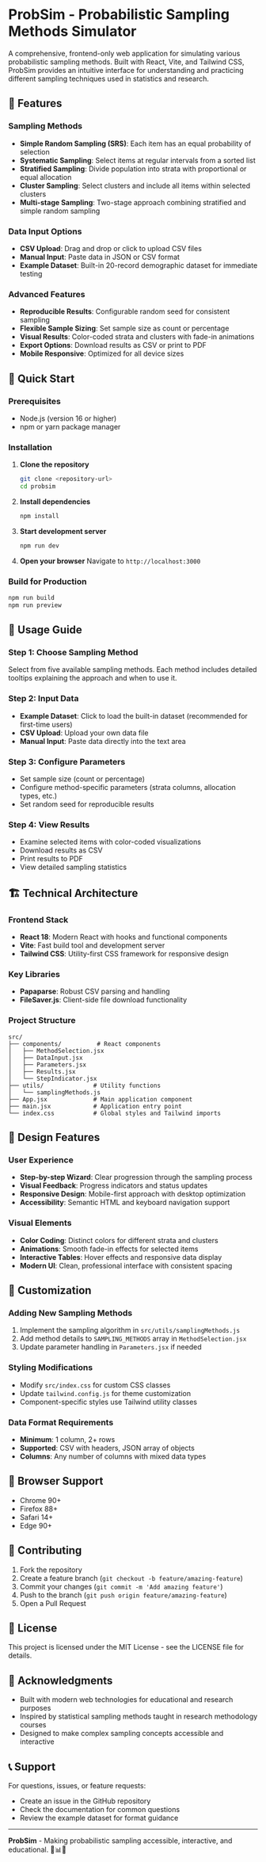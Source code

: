 # ProbSim - Probabilistic Sampling Methods Simulator

A comprehensive, frontend-only web application for simulating various probabilistic sampling methods. Built with React, Vite, and Tailwind CSS, ProbSim provides an intuitive interface for understanding and practicing different sampling techniques used in statistics and research.

## 🎯 Features

### Sampling Methods
- **Simple Random Sampling (SRS)**: Each item has an equal probability of selection
- **Systematic Sampling**: Select items at regular intervals from a sorted list
- **Stratified Sampling**: Divide population into strata with proportional or equal allocation
- **Cluster Sampling**: Select clusters and include all items within selected clusters
- **Multi-stage Sampling**: Two-stage approach combining stratified and simple random sampling

### Data Input Options
- **CSV Upload**: Drag and drop or click to upload CSV files
- **Manual Input**: Paste data in JSON or CSV format
- **Example Dataset**: Built-in 20-record demographic dataset for immediate testing

### Advanced Features
- **Reproducible Results**: Configurable random seed for consistent sampling
- **Flexible Sample Sizing**: Set sample size as count or percentage
- **Visual Results**: Color-coded strata and clusters with fade-in animations
- **Export Options**: Download results as CSV or print to PDF
- **Mobile Responsive**: Optimized for all device sizes

## 🚀 Quick Start

### Prerequisites
- Node.js (version 16 or higher)
- npm or yarn package manager

### Installation

1. **Clone the repository**
   ```bash
   git clone <repository-url>
   cd probsim
   ```

2. **Install dependencies**
   ```bash
   npm install
   ```

3. **Start development server**
   ```bash
   npm run dev
   ```

4. **Open your browser**
   Navigate to `http://localhost:3000`

### Build for Production

```bash
npm run build
npm run preview
```

## 📖 Usage Guide

### Step 1: Choose Sampling Method
Select from five available sampling methods. Each method includes detailed tooltips explaining the approach and when to use it.

### Step 2: Input Data
- **Example Dataset**: Click to load the built-in dataset (recommended for first-time users)
- **CSV Upload**: Upload your own data file
- **Manual Input**: Paste data directly into the text area

### Step 3: Configure Parameters
- Set sample size (count or percentage)
- Configure method-specific parameters (strata columns, allocation types, etc.)
- Set random seed for reproducible results

### Step 4: View Results
- Examine selected items with color-coded visualizations
- Download results as CSV
- Print results to PDF
- View detailed sampling statistics

## 🏗️ Technical Architecture

### Frontend Stack
- **React 18**: Modern React with hooks and functional components
- **Vite**: Fast build tool and development server
- **Tailwind CSS**: Utility-first CSS framework for responsive design

### Key Libraries
- **Papaparse**: Robust CSV parsing and handling
- **FileSaver.js**: Client-side file download functionality

### Project Structure
```
src/
├── components/          # React components
│   ├── MethodSelection.jsx
│   ├── DataInput.jsx
│   ├── Parameters.jsx
│   ├── Results.jsx
│   └── StepIndicator.jsx
├── utils/              # Utility functions
│   └── samplingMethods.js
├── App.jsx             # Main application component
├── main.jsx            # Application entry point
└── index.css           # Global styles and Tailwind imports
```

## 🎨 Design Features

### User Experience
- **Step-by-step Wizard**: Clear progression through the sampling process
- **Visual Feedback**: Progress indicators and status updates
- **Responsive Design**: Mobile-first approach with desktop optimization
- **Accessibility**: Semantic HTML and keyboard navigation support

### Visual Elements
- **Color Coding**: Distinct colors for different strata and clusters
- **Animations**: Smooth fade-in effects for selected items
- **Interactive Tables**: Hover effects and responsive data display
- **Modern UI**: Clean, professional interface with consistent spacing

## 🔧 Customization

### Adding New Sampling Methods
1. Implement the sampling algorithm in `src/utils/samplingMethods.js`
2. Add method details to `SAMPLING_METHODS` array in `MethodSelection.jsx`
3. Update parameter handling in `Parameters.jsx` if needed

### Styling Modifications
- Modify `src/index.css` for custom CSS classes
- Update `tailwind.config.js` for theme customization
- Component-specific styles use Tailwind utility classes

### Data Format Requirements
- **Minimum**: 1 column, 2+ rows
- **Supported**: CSV with headers, JSON array of objects
- **Columns**: Any number of columns with mixed data types

## 📱 Browser Support

- Chrome 90+
- Firefox 88+
- Safari 14+
- Edge 90+

## 🤝 Contributing

1. Fork the repository
2. Create a feature branch (`git checkout -b feature/amazing-feature`)
3. Commit your changes (`git commit -m 'Add amazing feature'`)
4. Push to the branch (`git push origin feature/amazing-feature`)
5. Open a Pull Request

## 📄 License

This project is licensed under the MIT License - see the LICENSE file for details.

## 🙏 Acknowledgments

- Built with modern web technologies for educational and research purposes
- Inspired by statistical sampling methods taught in research methodology courses
- Designed to make complex sampling concepts accessible and interactive

## 📞 Support

For questions, issues, or feature requests:
- Create an issue in the GitHub repository
- Check the documentation for common questions
- Review the example dataset for format guidance

---

**ProbSim** - Making probabilistic sampling accessible, interactive, and educational. 🎲📊✨

